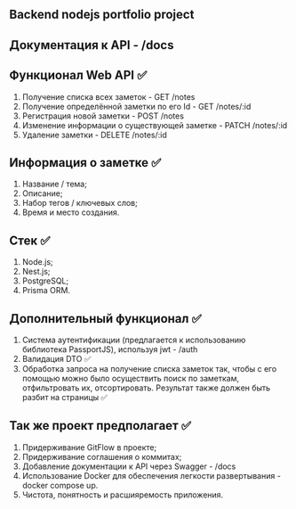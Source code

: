 ## Backend nodejs portfolio project

## Документация к API - /docs

## Функционал Web API ✅

1. Получение списка всех заметок - GET /notes 
2. Получение определённой заметки по его Id - GET /notes/:id
3. Регистрация новой заметки - POST /notes
4. Изменение информации о существующей заметке - PATCH /notes/:id
5. Удаление заметки - DELETE /notes/:id

## Информация о заметке ✅

1. Название / тема;
2. Описание;
3. Набор тегов / ключевых слов;
4. Время и место создания.

## Стек ✅

1. Node.js;
2. Nest.js;
3. PostgreSQL;
4. Prisma ORM.

## Дополнительный функционал ✅

1. Система аутентификации (предлагается к использованию библиотека PassportJS), используя jwt - /auth
2. Валидация DTO ✅
3. Обработка запроса на получение списка заметок так, чтобы с его помощью можно было осуществить поиск по заметкам, отфильтровать их, отсортировать. Результат также должен быть разбит на страницы ✅

## Так же проект предполагает ✅

1. Придерживание GitFlow в проекте;
2. Придерживание cоглашения о коммитах;
3. Добавление документации к API через Swagger - /docs
4. Использование Docker для обеспечения легкости развертывания - docker compose up.
5. Чистота, понятность и расшияремость приложения.
